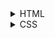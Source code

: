 <details>
<summary> HTML </summary>

```html
<!DOCTYPE html>
<html lang="en">
<head>
    <meta charset="UTF-8">
    <meta name="viewport" content="width=device-width, initial-scale=1.0">
    <title>Document</title>
</head>
<body>
    <h1 id="demo">hello world</h1>

    <button onclick="document.getElementById('demo').innerHTML = 'bye world' ">click me</button>
</body>
</html>
```

</details>

<details>
<summary> CSS </summary>

```html
<!DOCTYPE html>
<html lang="en">
<head>
    <meta charset="UTF-8">
    <meta name="viewport" content="width=device-width, initial-scale=1.0">
    <title>Document</title>
</head>
<body>
    <h1 id="demo">hello world</h1>

    <button onclick="document.getElementById('demo').style.backgroundColor = 'red' ">click me</button>
</body>
</html>
```

</details>
